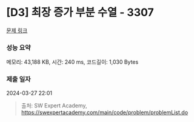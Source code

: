 # [D3] 최장 증가 부분 수열 - 3307 

[문제 링크](https://swexpertacademy.com/main/code/problem/problemDetail.do?contestProbId=AWBOKg-a6l0DFAWr) 

### 성능 요약

메모리: 43,188 KB, 시간: 240 ms, 코드길이: 1,030 Bytes

### 제출 일자

2024-03-27 22:01



> 출처: SW Expert Academy, https://swexpertacademy.com/main/code/problem/problemList.do